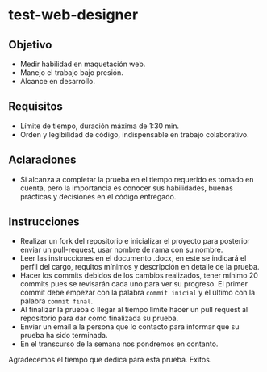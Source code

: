 # test-web-designer

## Objetivo
* Medir habilidad en maquetación web.
* Manejo el trabajo bajo presión.
* Alcance en desarrollo.

## Requisitos
* Límite de tiempo, duración máxima de 1:30 min.
* Orden y legibilidad de código, indispensable en trabajo colaborativo.

## Aclaraciones
* Si alcanza a completar la prueba en el tiempo requerido es tomado en cuenta, pero la importancia es conocer sus habilidades, buenas prácticas y decisiones en el código entregado.

## Instrucciones
* Realizar un fork del repositorio e inicializar el proyecto para posterior enviar un pull-request, usar nombre de rama con su nombre.
* Leer las instrucciones en el documento .docx, en este se indicará el perfil del cargo, requitos mínimos y descripción en detalle de la prueba.
* Hacer los commits debidos de los cambios realizados, tener mínimo 20 commits pues se revisarán cada uno para ver su progreso. El primer commit debe empezar con la palabra `commit inicial` y el último con la palabra `commit final`.
* Al finalizar la prueba o llegar al tiempo límite hacer un pull request al repositorio para dar como finalizada su prueba.
* Enviar un email a la persona que lo contacto para informar que su prueba ha sido terminada.
* En el transcurso de la semana nos pondremos en contanto.


Agradecemos el tiempo que dedica para esta prueba.
Exitos.
